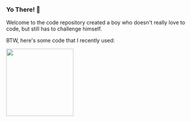 ### Yo There! 👋

Welcome to the code repository created a boy who doesn't really love to code, but still has to challenge himself.

BTW, here's some code that I recently used:

<p align="left">
<a href="https://github.com/farlhmd">


<img height="180em" src="https://github-readme-stats-eight-theta.vercel.app/api/top-langs/?username=farlhmd&layout=compact&langs_count=8&theme=algolia"/>
</a>
</p>

<!--
![Top Langs](https://github-readme-stats.vercel.app/api/top-langs/?username=farlhmd&layout=compact)

  <img height="180em" src="https://github-readme-stats-eight-theta.vercel.app/api?username=farlhmd&show_icons=true&theme=algolia&include_all_commits=true&count_private=true"/>

![Top Langs](https://github-readme-stats.vercel.app/api/top-langs/?username=farlhmd)
https://profile-summary-for-github.com/user/farlhmd
<img src="https://github-readme-stats.vercel.app/api?username=farlhmd">


